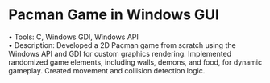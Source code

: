 # Pacman Game in Windows GUI 
• Tools: C, Windows GDI, Windows API<br> 
• Description: Developed a 2D Pacman game from scratch using the Windows API and GDI for custom graphics rendering. Implemented randomized game elements, including walls, demons, and food, for dynamic gameplay. Created movement and collision detection logic. 
